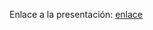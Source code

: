 Enlace a la presentación: [enlace](https://www.canva.com/design/DAGiwGK1Vdo/_um8eW587uvUHqHOOjzp5g/view?utm_content=DAGiwGK1Vdo&utm_campaign=designshare&utm_medium=link2&utm_source=uniquelinks&utlId=h887175d1ec)

